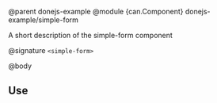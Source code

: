 @parent donejs-example
@module {can.Component} donejs-example/simple-form <simple-form>

A short description of the simple-form component

@signature `<simple-form>`

@body

## Use

